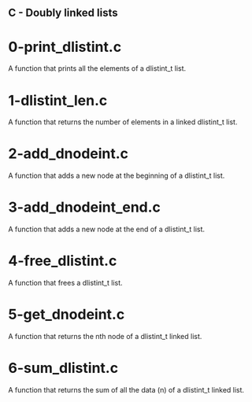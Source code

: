 ## C - Doubly linked lists
# 0-print_dlistint.c
A function that prints all the elements of a dlistint_t list.
# 1-dlistint_len.c
A function that returns the number of elements in a linked dlistint_t list.
# 2-add_dnodeint.c
A function that adds a new node at the beginning of a dlistint_t list.
# 3-add_dnodeint_end.c
A function that adds a new node at the end of a dlistint_t list.
# 4-free_dlistint.c
A function that frees a dlistint_t list.
# 5-get_dnodeint.c
A function that returns the nth node of a dlistint_t linked list.
# 6-sum_dlistint.c
A function that returns the sum of all the data (n) of a dlistint_t linked list.
